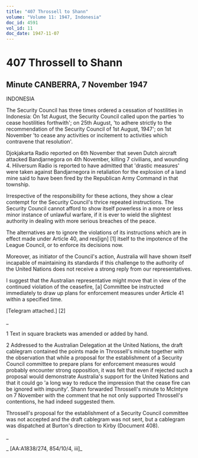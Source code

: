 ```yaml
---
title: "407 Throssell to Shann"
volume: "Volume 11: 1947, Indonesia"
doc_id: 4591
vol_id: 11
doc_date: 1947-11-07
---
```


# 407 Throssell to Shann

## Minute CANBERRA, 7 November 1947

INDONESIA

The Security Council has three times ordered a cessation of hostilities in Indonesia: On 1st August, the Security Council called upon the parties 'to cease hostilities forthwith'; on 25th August, 'to adhere strictly to the recommendation of the Security Council of 1st August, 1947'; on 1st November 'to cease any activities or incitement to activities which contravene that resolution'.

Djokjakarta Radio reported on 6th November that seven Dutch aircraft attacked Bandjarnegora on 4th November, killing 7 civilians, and wounding 4. Hilversum Radio is reported to have admitted that 'drastic measures' were taken against Bandjarnegora in retaliation for the explosion of a land mine said to have been fired by the Republican Army Command in that township.

Irrespective of the responsibility for these actions, they show a clear contempt for the Security Council's thrice repeated instructions. The Security Council cannot afford to show itself powerless in a more or less minor instance of unlawful warfare, if it is ever to wield the slightest authority in dealing with more serious breaches of the peace.

The alternatives are to ignore the violations of its instructions which are in effect made under Article 40, and res[ign] [1] itself to the impotence of the League Council, or to enforce its decisions now.

Moreover, as initiator of the Council's action, Australia will have shown itself incapable of maintaining its standards if this challenge to the authority of the United Nations does not receive a strong reply from our representatives.

I suggest that the Australian representative might move that in view of the continued violation of the ceasefire, [a] Committee be instructed immediately to draw up plans for enforcement measures under Article 41 within a specified time.

[Telegram attached.] [2]

_

1 Text in square brackets was amended or added by hand.

2 Addressed to the Australian Delegation at the United Nations, the draft cablegram contained the points made in Throssell's minute together with the observation that while a proposal for the establishment of a Security Council committee to prepare plans for enforcement measures would probably encounter strong opposition, it was felt that even if rejected such a proposal would demonstrate Australia's support for the United Nations and that it could go 'a long way to reduce the impression that the cease fire can be ignored with impunity'. Shann forwarded Throssell's minute to McIntyre on 7 November with the comment that he not only supported Throssell's contentions, he had indeed suggested them.

Throssell's proposal for the establishment of a Security Council committee was not accepted and the draft cablegram was not sent, but a cablegram was dispatched at Burton's direction to Kirby (Document 408).

_

_ [AA:A1838/274, 854/10/4, iii]_
